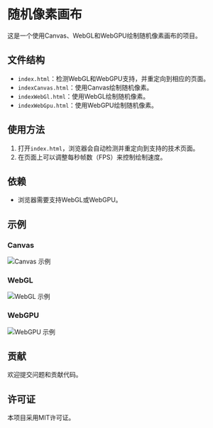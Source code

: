 # 随机像素画布

这是一个使用Canvas、WebGL和WebGPU绘制随机像素画布的项目。

## 文件结构

- `index.html`：检测WebGL和WebGPU支持，并重定向到相应的页面。
- `indexCanvas.html`：使用Canvas绘制随机像素。
- `indexWebGl.html`：使用WebGL绘制随机像素。
- `indexWebGpu.html`：使用WebGPU绘制随机像素。

## 使用方法

1. 打开`index.html`，浏览器会自动检测并重定向到支持的技术页面。
2. 在页面上可以调整每秒帧数（FPS）来控制绘制速度。

## 依赖

- 浏览器需要支持WebGL或WebGPU。

## 示例

### Canvas

![Canvas 示例](./screenshots/canvas.png)

### WebGL

![WebGL 示例](./screenshots/webgl.png)

### WebGPU

![WebGPU 示例](./screenshots/webgpu.png)

## 贡献

欢迎提交问题和贡献代码。

## 许可证

本项目采用MIT许可证。